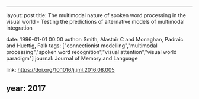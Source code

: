 ---
layout: post
title: The multimodal nature of spoken word processing in the visual world - Testing the predictions of alternative models of multimodal integration

date: 1996-01-01 00:00
author: Smith, Alastair C and Monaghan, Padraic and Huettig, Falk
tags: ["connectionist modelling","multimodal processing","spoken word recognition","visual attention","visual world paradigm"]
journal: Journal of Memory and Language

link: https://doi.org/10.1016/j.jml.2016.08.005

year: 2017
----